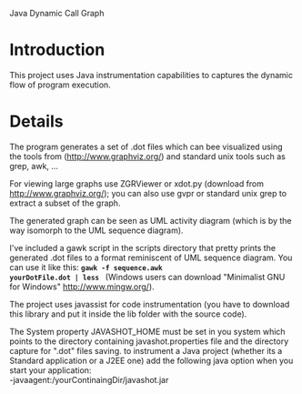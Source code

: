 Java Dynamic Call Graph

# Introduction #
This project uses Java instrumentation capabilities to captures the dynamic flow of program execution.


# Details #

The program generates a set of .dot files which can bee visualized using the tools from (http://www.graphviz.org/) and standard unix tools such as grep, awk, ... <br>

For viewing large graphs use ZGRViewer or xdot.py (download from <a href='http://www.graphviz.org/);'>http://www.graphviz.org/);</a> you can also use gvpr or standard unix grep to extract a subset of the graph.  <br>

The generated graph can be seen as UML activity diagram (which is by the way isomorph to the UML sequence diagram). <br>

I've included a gawk script in the scripts directory that pretty prints the generated .dot files to a format reminiscent of UML sequence diagram. You can use it like this:  <b><code>gawk -f sequence.awk yourDotFile.dot | less </code></b> (Windows users can download "Minimalist GNU for Windows" <a href='http://www.mingw.org/'>http://www.mingw.org/</a>).<br>

The project uses javassist for code instrumentation (you have to download this library and put it inside the lib folder with the source code). <br>

The System property JAVASHOT_HOME must be set in you system which points to the directory containing javashot.properties file and the directory capture for ".dot" files saving. to instrument a Java project (whether its a Standard application or a J2EE one) add the following java option when you start your application:<br>
-javaagent:/yourContinaingDir/javashot.jar <br>